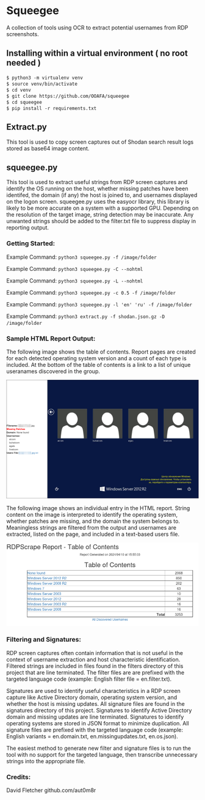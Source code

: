 # Squeegee

A collection of tools using OCR to extract potential usernames from RDP screenshots.

## Installing within a virtual environment ( no root needed )
```
$ python3 -m virtualenv venv
$ source venv/bin/activate
$ cd venv
$ git clone https://github.com/OOAFA/squeegee
$ cd squeegee
$ pip install -r requirements.txt
```

## Extract.py
This tool is used to copy screen captures out of Shodan search result logs stored as base64 image content.

## squeegee.py

This tool is used to extract useful strings from RDP screen captures and identify the OS running on the host, whether missing patches have been identifed, the domain (if any) the host is joined to, and usernames displayed on the logon screen. squeegee.py uses the easyocr library, this library is likely to be more accurate on a system with a supported GPU. Depending on the resolution of the target image, string detection may be inaccurate. Any unwanted strings should be added to the filter.txt file to suppress display in reporting output.


### Getting Started:

Example Command: `python3 squeegee.py -f /image/folder`

Example Command: `python3 squeegee.py -C --nohtml`

Example Command: `python3 squeegee.py -L --nohtml`

Example Command: `python3 squeegee.py -c 0.5 -f /image/folder`

Example Command: `python3 squeegee.py -l 'en' 'ru' -f /image/folder`

Example Command: `python3 extract.py -f shodan.json.gz -D /image/folder`

### Sample HTML Report Output:

The following image shows the table of contents. Report pages are created for each detected operating system version and a count of each type is included. At the bottom of the table of contents is a link to a list of unique useranames discovered in the group.

![Example RDP Table of Contents](https://github.com/OOAFA/squeegee/blob/main/RDPEntry.png?raw=true)

The following image shows an individual entry in the HTML report. String content on the image is interpreted to identify the operating system, whether patches are missing, and the domain the system belongs to. Meaningless strings are filtered from the output and usernames are extracted, listed on the page, and included in a text-based users file.

![Example RDP Entry](https://github.com/OOAFA/squeegee/blob/main/TableOfContents.png?raw=true)


### Filtering and Signatures:

RDP screen captures often contain information that is not useful in the context of username extraction and host characteristic identification. Filtered strings are included in files found in the filters directory of this project that are line terminated. The filter files are are prefixed with the targeted language code (example: English filter file = en.filter.txt).

Signatures are used to identify useful characteristics in a RDP screen capture like Active Directory domain, operating system version, and whether the host is missing updates. All signature files are found in the signatures directory of this project. Signatures to identify Active Directory domain and missing updates are line terminated. Signatures to identify operating systems are stored in JSON format to minimize duplication. All signature files are prefixed with the targeted language code (example: English variants = en.domain.txt, en.missingupdates.txt, en.os.json).

The easiest method to generate new filter and signature files is to run the tool with no support for the targeted language, then transcribe unnecessary strings into the appropriate file.

### Credits:
David Fletcher
github.com/aut0m8r
